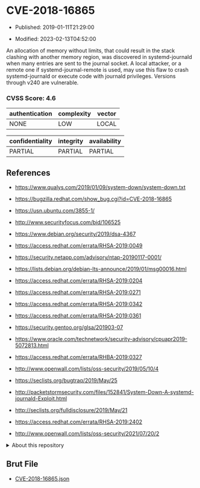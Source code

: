 # CVE-2018-16865

- Published: 2019-01-11T21:29:00

- Modified: 2023-02-13T04:52:00

An allocation of memory without limits, that could result in the stack clashing with another memory region, was discovered in systemd-journald when many entries are sent to the journal socket. A local attacker, or a remote one if systemd-journal-remote is used, may use this flaw to crash systemd-journald or execute code with journald privileges. Versions through v240 are vulnerable.

### CVSS Score: **4.6**

| authentication | complexity | vector |
| --- | --- | --- |
| NONE | LOW | LOCAL |

| confidentiality | integrity | availability |
| --- | --- | --- |
| PARTIAL | PARTIAL | PARTIAL |

## References

* https://www.qualys.com/2019/01/09/system-down/system-down.txt

* https://bugzilla.redhat.com/show_bug.cgi?id=CVE-2018-16865

* https://usn.ubuntu.com/3855-1/

* http://www.securityfocus.com/bid/106525

* https://www.debian.org/security/2019/dsa-4367

* https://access.redhat.com/errata/RHSA-2019:0049

* https://security.netapp.com/advisory/ntap-20190117-0001/

* https://lists.debian.org/debian-lts-announce/2019/01/msg00016.html

* https://access.redhat.com/errata/RHSA-2019:0204

* https://access.redhat.com/errata/RHSA-2019:0271

* https://access.redhat.com/errata/RHSA-2019:0342

* https://access.redhat.com/errata/RHSA-2019:0361

* https://security.gentoo.org/glsa/201903-07

* https://www.oracle.com/technetwork/security-advisory/cpuapr2019-5072813.html

* https://access.redhat.com/errata/RHBA-2019:0327

* http://www.openwall.com/lists/oss-security/2019/05/10/4

* https://seclists.org/bugtraq/2019/May/25

* http://packetstormsecurity.com/files/152841/System-Down-A-systemd-journald-Exploit.html

* http://seclists.org/fulldisclosure/2019/May/21

* https://access.redhat.com/errata/RHSA-2019:2402

* http://www.openwall.com/lists/oss-security/2021/07/20/2

<details>
<summary>About this repository</summary> 

  This repository is part of the project [Live Hack CVE](https://github.com/Live-Hack-CVE). Main website can be found [www.live-hack.org](https://www.live-hack.org) 
  
  Made by [Sn0wAlice](https://github.com/Sn0wAlice) for the people that care about security and need to have a feed of the latest CVEs. Hope you enjoy it, don't forget to star the repo and follow me on [Twitter](https://twitter.com/Sn0wAlice) and [Github](https://github.com/Sn0wAlice). And that is my [personnal website](https://www.alice-snow.me/)

  - [Home Page](https://github.com/Live-Hack-CVE)
  - [Framework](https://github.com/Live-Hack-CVE/cve-framework)
  - [CVE database](https://github.com/Live-Hack-CVE/full_database)
  - [Changelog](https://github.com/Live-Hack-CVE/Changelog)
</details>

## Brut File

* [CVE-2018-16865.json](https://raw.githubusercontent.com/Live-Hack-CVE/full_database/main/cves/2018/CVE-2018-16865.json)

